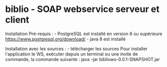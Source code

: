 # biblio - SOAP webservice serveur et client

Installation
  Pré-requis :
    - PostgreSQL est installé en version 8 ou supérieure https://www.postgresql.org/download/
    - java 8 est installé
  
  Installation avec les sources :
    - télécharger les sources
Pour installer l'application le WS, exécuter depuis un terminal ou une invite de commande, la commande suivante :
java -jar bibliows-0.0.1-SNAPSHOT.jar
